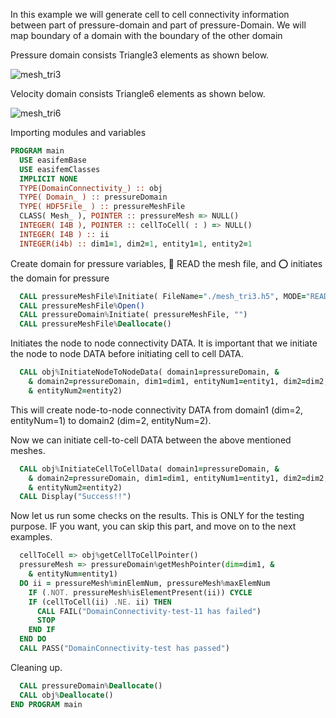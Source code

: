 In this example we will generate cell to cell connectivity information between part of  pressure-domain and part of pressure-Domain. We will map boundary of a domain with the boundary of the other domain

Pressure domain consists Triangle3 elements as shown below.

![mesh_tri3](figures/mesh_tri3.png)

Velocity domain consists Triangle6 elements as shown below.

![mesh_tri6](figures/mesh_tri6.png)

Importing modules and variables

``` fortran
PROGRAM main
  USE easifemBase
  USE easifemClasses
  IMPLICIT NONE
  TYPE(DomainConnectivity_) :: obj
  TYPE( Domain_ ) :: pressureDomain
  TYPE( HDF5File_ ) :: pressureMeshFile
  CLASS( Mesh_ ), POINTER :: pressureMesh => NULL()
  INTEGER( I4B ), POINTER :: cellToCell( : ) => NULL()
  INTEGER( I4B ) :: ii
  INTEGER(i4b) :: dim1=1, dim2=1, entity1=1, entity2=1
```

Create domain for pressure variables, 🎇 READ the mesh file, and ⭕ initiates the domain for pressure

```fortran
  CALL pressureMeshFile%Initiate( FileName="./mesh_tri3.h5", MODE="READ" )
  CALL pressureMeshFile%Open()
  CALL pressureDomain%Initiate( pressureMeshFile, "")
  CALL pressureMeshFile%Deallocate()
```

Initiates the node to node connectivity DATA. It is important that we initiate the node to node DATA before initiating cell to cell DATA.

```fortran
  CALL obj%InitiateNodeToNodeData( domain1=pressureDomain, &
    & domain2=pressureDomain, dim1=dim1, entityNum1=entity1, dim2=dim2, &
    & entityNum2=entity2)
```

This will create node-to-node connectivity DATA from domain1 (dim=2, entityNum=1) to domain2 (dim=2, entityNum=2).

Now we can initiate cell-to-cell DATA between the above mentioned meshes.

```fortran
  CALL obj%InitiateCellToCellData( domain1=pressureDomain, &
    & domain2=pressureDomain, dim1=dim1, entityNum1=entity1, dim2=dim2, &
    & entityNum2=entity2)
  CALL Display("Success!!")
```

Now let us run some checks on the results. This is ONLY for the testing purpose. IF you want, you can skip this part, and move on to the next examples.

```fortran
  cellToCell => obj%getCellToCellPointer()
  pressureMesh => pressureDomain%getMeshPointer(dim=dim1, &
    & entityNum=entity1)
  DO ii = pressureMesh%minElemNum, pressureMesh%maxElemNum
    IF (.NOT. pressureMesh%isElementPresent(ii)) CYCLE
    IF (cellToCell(ii) .NE. ii) THEN
      CALL FAIL("DomainConnectivity-test-11 has failed")
      STOP
    END IF
  END DO
  CALL PASS("DomainConnectivity-test has passed")
```

Cleaning up.

```fortran
  CALL pressureDomain%Deallocate()
  CALL obj%Deallocate()
END PROGRAM main
```
